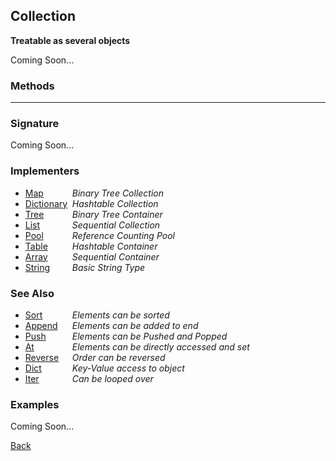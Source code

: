 Collection
----------
__Treatable as several objects__

Coming Soon...


### Methods

-------------------------------


### Signature


Coming Soon...


### Implementers

* <span style="width:75px; float:left;">[Map](map)</span> _Binary Tree Collection_
* <span style="width:75px; float:left;">[Dictionary](dictionary)</span> _Hashtable Collection_
* <span style="width:75px; float:left;">[Tree](tree)</span> _Binary Tree Container_
* <span style="width:75px; float:left;">[List](list)</span> _Sequential Collection_
* <span style="width:75px; float:left;">[Pool](pool)</span> _Reference Counting Pool_
* <span style="width:75px; float:left;">[Table](table)</span> _Hashtable Container_
* <span style="width:75px; float:left;">[Array](array)</span> _Sequential Container_
* <span style="width:75px; float:left;">[String](string)</span> _Basic String Type_


### See Also

* <span style="width:75px; float:left;">[Sort](sort)</span> _Elements can be sorted_
* <span style="width:75px; float:left;">[Append](append)</span> _Elements can be added to end_
* <span style="width:75px; float:left;">[Push](push)</span> _Elements can be Pushed and Popped_
* <span style="width:75px; float:left;">[At](at)</span> _Elements can be directly accessed and set_
* <span style="width:75px; float:left;">[Reverse](reverse)</span> _Order can be reversed_
* <span style="width:75px; float:left;">[Dict](dict)</span> _Key-Value access to object_
* <span style="width:75px; float:left;">[Iter](iter)</span> _Can be looped over_


### Examples

Coming Soon...

[Back](/documentation)
